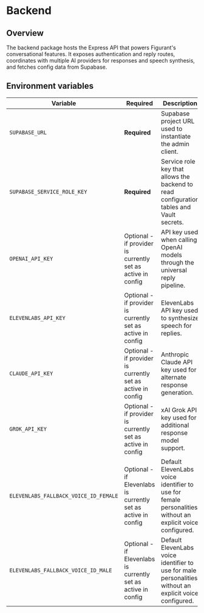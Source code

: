 # Backend

## Overview
The backend package hosts the Express API that powers Figurant's conversational features. It exposes authentication and reply routes, coordinates with multiple AI providers for responses and speech synthesis, and fetches config data from Supabase.

## Environment variables
| Variable | Required                                                      | Description | 
| --- |---------------------------------------------------------------| --- |
| `SUPABASE_URL` | **Required**                                                  | Supabase project URL used to instantiate the admin client. |
| `SUPABASE_SERVICE_ROLE_KEY` | **Required**                                                  | Service role key that allows the backend to read configuration tables and Vault secrets. |
| `OPENAI_API_KEY` | Optional - if provider is currently set as active in config   | API key used when calling OpenAI models through the universal reply pipeline. |
| `ELEVENLABS_API_KEY` | Optional - if provider is currently set as active in config   | ElevenLabs API key used to synthesize speech for replies. |
| `CLAUDE_API_KEY` | Optional - if provider is currently set as active in config   | Anthropic Claude API key used for alternate response generation. |
| `GROK_API_KEY` | Optional - if provider is currently set as active in config   | xAI Grok API key used for additional response model support. |
| `ELEVENLABS_FALLBACK_VOICE_ID_FEMALE` | Optional - if Elevenlabs is currently set as active in config | Default ElevenLabs voice identifier to use for female personalities without an explicit voice configured. |
| `ELEVENLABS_FALLBACK_VOICE_ID_MALE` | Optional - if Elevenlabs is currently set as active in config | Default ElevenLabs voice identifier to use for male personalities without an explicit voice configured. |
